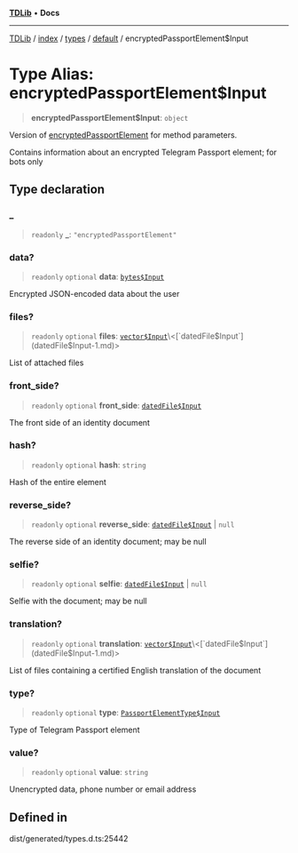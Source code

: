 [**TDLib**](../../../../../../README.md) • **Docs**

***

[TDLib](../../../../../../modules.md) / [index](../../../../../README.md) / [types](../../../README.md) / [default](../README.md) / encryptedPassportElement$Input

# Type Alias: encryptedPassportElement$Input

> **encryptedPassportElement$Input**: `object`

Version of [encryptedPassportElement](encryptedPassportElement-1.md) for method parameters.

Contains information about an encrypted Telegram Passport element; for bots only

## Type declaration

### \_

> `readonly` **\_**: `"encryptedPassportElement"`

### data?

> `readonly` `optional` **data**: [`bytes$Input`](bytes$Input-1.md)

Encrypted JSON-encoded data about the user

### files?

> `readonly` `optional` **files**: [`vector$Input`](vector$Input.md)\<[`datedFile$Input`](datedFile$Input-1.md)\>

List of attached files

### front\_side?

> `readonly` `optional` **front\_side**: [`datedFile$Input`](datedFile$Input-1.md)

The front side of an identity document

### hash?

> `readonly` `optional` **hash**: `string`

Hash of the entire element

### reverse\_side?

> `readonly` `optional` **reverse\_side**: [`datedFile$Input`](datedFile$Input-1.md) \| `null`

The reverse side of an identity document; may be null

### selfie?

> `readonly` `optional` **selfie**: [`datedFile$Input`](datedFile$Input-1.md) \| `null`

Selfie with the document; may be null

### translation?

> `readonly` `optional` **translation**: [`vector$Input`](vector$Input.md)\<[`datedFile$Input`](datedFile$Input-1.md)\>

List of files containing a certified English translation of the document

### type?

> `readonly` `optional` **type**: [`PassportElementType$Input`](PassportElementType$Input.md)

Type of Telegram Passport element

### value?

> `readonly` `optional` **value**: `string`

Unencrypted data, phone number or email address

## Defined in

dist/generated/types.d.ts:25442

